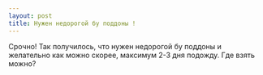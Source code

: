 ```yaml
---
layout: post 
title: Нужен недорогой бу поддоны ! 
--- 
```

Срочно! Так получилось, что нужен недорогой бу поддоны и желательно как можно скорее, максимум 2-3 дня подожду. Где взять можно?